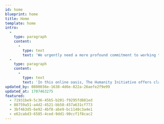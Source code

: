 ```yaml
---
id: home
blueprint: home
title: Home
template: home
intro:
  -
    type: paragraph
    content:
      -
        type: text
        text: 'We urgently need a more profound commitment to working together, with respect and imagination, with kindness and love.'
  -
    type: paragraph
    content:
      -
        type: text
        text: 'In this online oasis, The Humanity Initiative offers clarity and insight on our most crucial challenges, providing compelling inspiration for each of us to join in fostering a resurgent new voice of humanity.'
updated_by: 0800036e-1638-4d6e-822a-26aefe2f9e99
updated_at: 1707463275
featured:
  - 71931be9-5c36-45b5-b201-f9295fd881ed
  - 88759a51-a4d2-4521-bb58-457a631cf773
  - 3bf463d5-6e92-4bf8-abe9-bc1148c3a4e1
  - e62cabd3-6585-4ced-9dd1-90ccf1f8cac2
---
```

